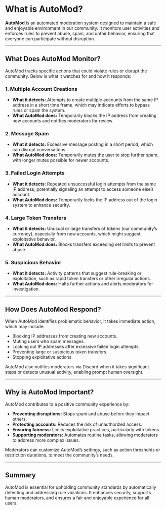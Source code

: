 # What is AutoMod?

**AutoMod** is an automated moderation system designed to maintain a safe and enjoyable environment in our community. It monitors user activities and enforces rules to prevent abuse, spam, and unfair behavior, ensuring that everyone can participate without disruption.

---

## What Does AutoMod Monitor?

AutoMod tracks specific actions that could violate rules or disrupt the community. Below is what it watches for and how it responds:

### 1. Multiple Account Creations
- **What it detects:** Attempts to create multiple accounts from the same IP address in a short time frame, which may indicate efforts to bypass rules or spam the system.
- **What AutoMod does:** Temporarily blocks the IP address from creating new accounts and notifies moderators for review.

### 2. Message Spam
- **What it detects:** Excessive message posting in a short period, which can disrupt conversations.
- **What AutoMod does:** Temporarily mutes the user to stop further spam, with longer mutes possible for newer accounts.

### 3. Failed Login Attempts
- **What it detects:** Repeated unsuccessful login attempts from the same IP address, potentially signaling an attempt to access someone else’s account.
- **What AutoMod does:** Temporarily locks the IP address out of the login system to enhance security.

### 4. Large Token Transfers
- **What it detects:** Unusual or large transfers of tokens (our community’s currency), especially from new accounts, which might suggest exploitative behavior.
- **What AutoMod does:** Blocks transfers exceeding set limits to prevent abuse.

### 5. Suspicious Behavior
- **What it detects:** Activity patterns that suggest rule-breaking or exploitation, such as rapid token transfers or other irregular actions.
- **What AutoMod does:** Halts further actions and alerts moderators for investigation.

---

## How Does AutoMod Respond?

When AutoMod identifies problematic behavior, it takes immediate action, which may include:
- Blocking IP addresses from creating new accounts.
- Muting users who spam messages.
- Locking out IP addresses after excessive failed login attempts.
- Preventing large or suspicious token transfers.
- Stopping exploitative actions.

AutoMod also notifies moderators via Discord when it takes significant steps or detects unusual activity, enabling prompt human oversight.

---

## Why is AutoMod Important?

AutoMod contributes to a positive community experience by:
- **Preventing disruptions:** Stops spam and abuse before they impact others.
- **Protecting accounts:** Reduces the risk of unauthorized access.
- **Ensuring fairness:** Limits exploitative practices, particularly with tokens.
- **Supporting moderators:** Automates routine tasks, allowing moderators to address more complex issues.

Moderators can customize AutoMod’s settings, such as action thresholds or restriction durations, to meet the community’s needs.

---

## Summary

AutoMod is essential for upholding community standards by automatically detecting and addressing rule violations. It enhances security, supports human moderators, and ensures a fair and enjoyable experience for all users.
